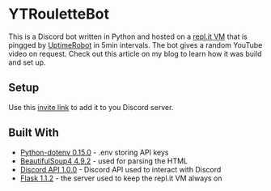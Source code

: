 # YTRouletteBot
This is a Discord bot written in Python and hosted on a [repl.it VM](https://replit.com/@ransaked1/YTRouletteBot) that is pingged by [UptimeRobot](https://uptimerobot.com/) in 5min intervals. The bot gives a random YouTube video on request. Check out this article on my blog to learn how it was build and set up.

## Setup
 Use this [invite link](https://discord.com/api/oauth2/authorize?client_id=817498684627353641&permissions=75776&scope=bot) to add it to you Discord server.

## Built With
* [Python-dotenv 0.15.0](https://pypi.org/project/python-dotenv/) - .env storing API keys
* [BeautifulSoup4 4.9.2](https://www.crummy.com/software/BeautifulSoup/bs4/doc/) - used for parsing the HTML
* [Discord API 1.0.0](https://discordpy.readthedocs.io/en/latest/api.html) - Discord API used to interact with Discord
* [Flask 1.1.2](https://discordpy.readthedocs.io/en/latest/api.html) - the server used to keep the repl.it VM always on
